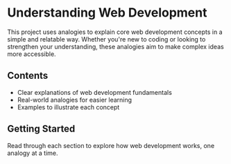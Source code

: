 # Understanding Web Development

This project uses analogies to explain core web development concepts in a simple and relatable way. Whether you're new to coding or looking to strengthen your understanding, these analogies aim to make complex ideas more accessible.

## Contents

- Clear explanations of web development fundamentals
- Real-world analogies for easier learning
- Examples to illustrate each concept

## Getting Started

Read through each section to explore how web development works, one analogy at a time.
